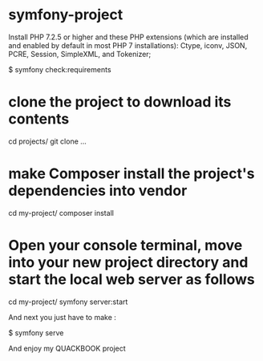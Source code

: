# symfony-project

Install PHP 7.2.5 or higher and these PHP extensions (which are installed and enabled by default in most PHP 7 installations): Ctype, iconv, JSON, PCRE, Session, SimpleXML, and Tokenizer;

 $ symfony check:requirements


# clone the project to download its contents
 cd projects/
 git clone ...

# make Composer install the project's dependencies into vendor
 cd my-project/
 composer install
 
 # Open your console terminal, move into your new project directory and start the local web server as follows
  cd my-project/
 symfony server:start
 
 And next you just have to make :
 
 $ symfony serve
 
 
 And enjoy my QUACKBOOK project
